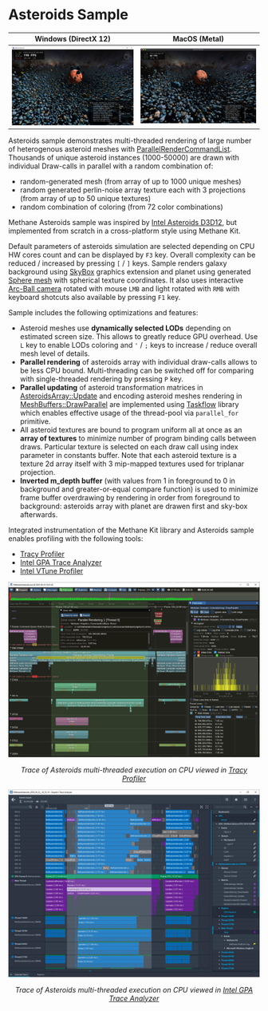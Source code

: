 # Asteroids Sample

| Windows (DirectX 12) | MacOS (Metal) |
| -------------------- | ------------- |
| ![Asteroids on Windows](Screenshots/AsteroidsWinDirectX12.jpg) | ![Asteroids on MacOS](Screenshots/AsteroidsMacMetal.jpg) |

Asteroids sample demonstrates multi-threaded rendering of large number of heterogenous asteroid meshes with [ParallelRenderCommandList](/Modules/Graphics/Core/Include/Methane/Graphics/ParallelRenderCommandList.h).
Thousands of unique asteroid instances (1000-50000) are drawn with individual Draw-calls in parallel with a random combination of:
- random-generated mesh (from array of up to 1000 unique meshes)
- random generated perlin-noise array texture each with 3 projections (from array of up to 50 unique textures)
- random combination of coloring (from 72 color combinations)

Methane Asteroids sample was inspired by [Intel Asteroids D3D12](https://github.com/GameTechDev/asteroids_d3d12),
but implemented from scratch in a cross-platform style using Methane Kit.

Default parameters of asteroids simulation are selected depending on CPU HW cores count and can be displayed by `F3` key.
Overall complexity can be reduced / increased by pressing `[` / `]` keys.
Sample renders galaxy background using [SkyBox](/Modules/Graphics/Extensions/Include/Methane/Graphics/SkyBox.h)
graphics extension and planet using generated [Sphere mesh](/Modules/Graphics/Primitives/Include/Methane/Graphics/Mesh/SphereMesh.hpp) with spherical texture coordinates.
It also uses interactive [Arc-Ball camera](/Modules/Graphics/Primitives/Include/Methane/Graphics/ArcBallCamera.h)
rotated with mouse `LMB` and light rotated with `RMB` with keyboard shotcuts also available by pressing `F1` key.

Sample includes the following optimizations and features:
- Asteroid meshes use **dynamically selected LODs** depending on estimated screen size.
This allows to greatly reduce GPU overhead. Use `L` key to enable LODs coloring and `'` / `;` keys to increase / reduce overall mesh level of details.
- **Parallel rendering** of asteroids array with individual draw-calls allows to be less CPU bound.
Multi-threading can be switched off for comparing with single-threaded rendering by pressing `P` key.
- **Parallel updating** of asteroid transformation matrices in [AsteroidsArray::Update](AsteroidsArray.cpp#L352) and 
encoding asteroid meshes rendering in [MeshBuffers::DrawParallel](/Modules/Graphics/Extensions/Include/Methane/Graphics/MeshBuffers.hpp#L160)
are implemented using [Taskflow](https://github.com/taskflow/taskflow/) library which enables effective usage of the thread-pool via `parallel_for` primitive.
- All asteroid textures are bound to program uniform all at once as an **array of textures** to minimize number of program binding calls between draws.
Particular texture is selected on each draw call using index parameter in constants buffer.
Note that each asteroid texture is a texture 2d array itself with 3 mip-mapped textures used for triplanar projection.
- **Inverted m_depth buffer** (with values from 1 in foreground to 0 in background and greater-or-equal compare function)
is used to minimize frame buffer overdrawing by rendering in order from foreground to background: asteroids array with planet
are drawen first and sky-box afterwards.

Integrated instrumentation of the Methane Kit library and Asteroids sample enables profiling with the following tools:
- [Tracy Profiler](https://github.com/wolfpld/tracy)
- [Intel GPA Trace Analyzer](https://software.intel.com/en-us/gpa/graphics-trace-analyzer)
- [Intel VTune Profiler](https://software.intel.com/content/www/us/en/develop/tools/vtune-profiler.html)

![Asteroids Trace in Tracy](Screenshots/AsteroidsWinTracyProfiling.jpg)
<p align="center"><i>Trace of Asteroids multi-threaded execution on CPU viewed in <a href="https://github.com/wolfpld/tracy">Tracy Profiler</a></i></p>

![Asteroids Trace in GPA Trace Analyzer](Screenshots/AsteroidsWinGPATraceAnalyzer.jpg)
<p align="center"><i>Trace of Asteroids multi-threaded execution on CPU viewed in <a href="https://software.intel.com/en-us/gpa/graphics-trace-analyzer">Intel GPA Trace Analyzer</a></i></p>
